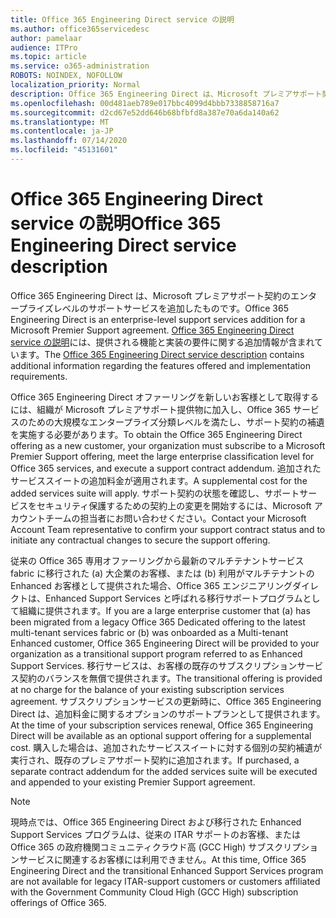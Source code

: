 ```yaml
---
title: Office 365 Engineering Direct service の説明
ms.author: office365servicedesc
author: pamelaar
audience: ITPro
ms.topic: article
ms.service: o365-administration
ROBOTS: NOINDEX, NOFOLLOW
localization_priority: Normal
description: Office 365 Engineering Direct は、Microsoft プレミアサポート契約のエンタープライズレベルのサポートサービスを追加したものです。 Office 365 Engineering Direct service の説明には、提供される機能と実装の要件に関する追加情報が含まれています。
ms.openlocfilehash: 00d481aeb789e017bbc4099d4bbb7338858716a7
ms.sourcegitcommit: d2cd67e52dd646b68bfbfd8a387e70a6da140a62
ms.translationtype: MT
ms.contentlocale: ja-JP
ms.lasthandoff: 07/14/2020
ms.locfileid: "45131601"
---
```

# <a name="office-365-engineering-direct-service-description"></a><span data-ttu-id="67e8a-104">Office 365 Engineering Direct service の説明</span><span class="sxs-lookup"><span data-stu-id="67e8a-104">Office 365 Engineering Direct service description</span></span>

<span data-ttu-id="67e8a-105">Office 365 Engineering Direct は、Microsoft プレミアサポート契約のエンタープライズレベルのサポートサービスを追加したものです。</span><span class="sxs-lookup"><span data-stu-id="67e8a-105">Office 365 Engineering Direct is an enterprise-level support services addition for a Microsoft Premier Support agreement.</span></span> <span data-ttu-id="67e8a-106">[Office 365 Engineering Direct service の説明](https://github.com/MicrosoftDocs/OfficeDocs-O365ServiceDescriptions/blob/master/Office%20365%20Engineering%20Direct%20-%20Svc%20Desc%20(25mar2019).pdf)には、提供される機能と実装の要件に関する追加情報が含まれています。</span><span class="sxs-lookup"><span data-stu-id="67e8a-106">The [Office 365 Engineering Direct service description](https://github.com/MicrosoftDocs/OfficeDocs-O365ServiceDescriptions/blob/master/Office%20365%20Engineering%20Direct%20-%20Svc%20Desc%20(25mar2019).pdf) contains additional information regarding the features offered and implementation requirements.</span></span>

<span data-ttu-id="67e8a-107">Office 365 Engineering Direct オファーリングを新しいお客様として取得するには、組織が Microsoft プレミアサポート提供物に加入し、Office 365 サービスのための大規模なエンタープライズ分類レベルを満たし、サポート契約の補遺を実施する必要があります。</span><span class="sxs-lookup"><span data-stu-id="67e8a-107">To obtain the Office 365 Engineering Direct offering as a new customer, your organization must subscribe to a Microsoft Premier Support offering, meet the large enterprise classification level for Office 365 services, and execute a support contract addendum.</span></span> <span data-ttu-id="67e8a-108">追加されたサービススイートの追加料金が適用されます。</span><span class="sxs-lookup"><span data-stu-id="67e8a-108">A supplemental cost for the added services suite will apply.</span></span> <span data-ttu-id="67e8a-109">サポート契約の状態を確認し、サポートサービスをセキュリティ保護するための契約上の変更を開始するには、Microsoft アカウントチームの担当者にお問い合わせください。</span><span class="sxs-lookup"><span data-stu-id="67e8a-109">Contact your Microsoft Account Team representative to confirm your support contract status and to initiate any contractual changes to secure the support offering.</span></span> 

<span data-ttu-id="67e8a-110">従来の Office 365 専用オファーリングから最新のマルチテナントサービス fabric に移行された (a) 大企業のお客様、または (b) 利用がマルチテナントの Enhanced お客様として提供された場合、Office 365 エンジニアリングダイレクトは、Enhanced Support Services と呼ばれる移行サポートプログラムとして組織に提供されます。</span><span class="sxs-lookup"><span data-stu-id="67e8a-110">If you are a large enterprise customer that (a) has been migrated from a legacy Office 365 Dedicated offering to the latest multi-tenant services fabric or (b) was onboarded as a Multi-tenant Enhanced customer, Office 365 Engineering Direct will be provided to your organization as a transitional support program referred to as Enhanced Support Services.</span></span> <span data-ttu-id="67e8a-111">移行サービスは、お客様の既存のサブスクリプションサービス契約のバランスを無償で提供されます。</span><span class="sxs-lookup"><span data-stu-id="67e8a-111">The transitional offering is provided at no charge for the balance of your existing subscription services agreement.</span></span> <span data-ttu-id="67e8a-112">サブスクリプションサービスの更新時に、Office 365 Engineering Direct は、追加料金に関するオプションのサポートプランとして提供されます。</span><span class="sxs-lookup"><span data-stu-id="67e8a-112">At the time of your subscription services renewal, Office 365 Engineering Direct will be available as an optional support offering for a supplemental cost.</span></span> <span data-ttu-id="67e8a-113">購入した場合は、追加されたサービススイートに対する個別の契約補遺が実行され、既存のプレミアサポート契約に追加されます。</span><span class="sxs-lookup"><span data-stu-id="67e8a-113">If purchased, a separate contract addendum for the added services suite will be executed and appended to your existing Premier Support agreement.</span></span>

> [!NOTE]
> <span data-ttu-id="67e8a-114">現時点では、Office 365 Engineering Direct および移行された Enhanced Support Services プログラムは、従来の ITAR サポートのお客様、または Office 365 の政府機関コミュニティクラウド高 (GCC High) サブスクリプションサービスに関連するお客様には利用できません。</span><span class="sxs-lookup"><span data-stu-id="67e8a-114">At this time, Office 365 Engineering Direct and the transitional Enhanced Support Services program are not available for legacy ITAR-support customers or customers affiliated with the Government Community Cloud High (GCC High) subscription offerings of Office 365.</span></span>
